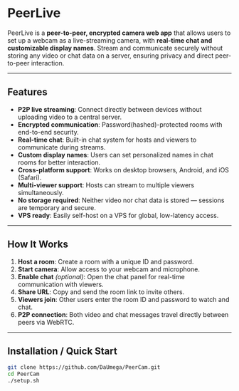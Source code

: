 # PeerLive

PeerLive is a **peer-to-peer, encrypted camera web app** that allows users to set up a webcam as a live-streaming camera, with **real-time chat and customizable display names**. Stream and communicate securely without storing any video or chat data on a server, ensuring privacy and direct peer-to-peer interaction.

---

## Features

- **P2P live streaming**: Connect directly between devices without uploading video to a central server.  
- **Encrypted communication**: Password(hashed)-protected rooms with end-to-end security.  
- **Real-time chat**: Built-in chat system for hosts and viewers to communicate during streams.  
- **Custom display names**: Users can set personalized names in chat rooms for better interaction.  
- **Cross-platform support**: Works on desktop browsers, Android, and iOS (Safari).  
- **Multi-viewer support**: Hosts can stream to multiple viewers simultaneously.  
- **No storage required**: Neither video nor chat data is stored — sessions are temporary and secure.  
- **VPS ready**: Easily self-host on a VPS for global, low-latency access.  

---

## How It Works

1. **Host a room**: Create a room with a unique ID and password.  
2. **Start camera**: Allow access to your webcam and microphone.  
3. **Enable chat** *(optional)*: Open the chat panel for real-time communication with viewers.  
4. **Share URL**: Copy and send the room link to invite others.  
5. **Viewers join**: Other users enter the room ID and password to watch and chat.  
6. **P2P connection**: Both video and chat messages travel directly between peers via WebRTC.  

---

## Installation / Quick Start

```bash
git clone https://github.com/DaUmega/PeerCam.git
cd PeerCam
./setup.sh
